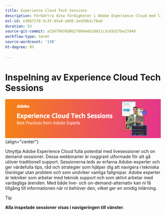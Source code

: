 ```yaml
---
title: Experience Cloud Tech Sessions
description: Förbättra dina färdigheter i Adobe Experience Cloud med live- och on-demand-tekniksessioner som leds av experter från Adobe. Få användbara tips och strategier när som helst för en smidig inlärningsupplevelse.
exl-id: e368f1f8-5c3f-45a4-a9d5-2ed39b1c78ad
duration: 53
source-git-commit: a336f9d76d0b270694eb2d911c3c65d1fbe27d40
workflow-type: tm+mt
source-wordcount: '138'
ht-degree: 0%

---
```


# Inspelning av Experience Cloud Tech Sessions


![Experience Cloud Tech Sessions](./assets/tech-sessions-banner.png){align="center"}

Utnyttja Adobe Experience Cloud fulla potential med livesessioner och on demand-sessioner. Dessa webbinarier är noggrant utformade för att gå utöver traditionell support. Sessionerna leds av erfarna Adobe-experter och ger värdefulla tips, råd och strategier som hjälper dig att navigera i tekniska lösningar utan problem och som undviker vanliga fallgropar. Adobe experter är tekniker som arbetar med teknisk support och som aktivt arbetar med vardagliga ärenden. Med både live- och on-demand-alternativ kan ni få tillgång till informationen när ni behöver den, vilket ger en smidig inlärning.

>[!TIP]
>
>**Alla inspelade sessioner visas i navigeringen till vänster**.

<!--

## Featured

<table>
  <tr>
   <td>
      <a href="2022/cross-channel.md">
      <img alt="Level up Your Cross-channel Marketing with Adobe [!DNL Campaign Classic]" src="assets/cross-channel.png"/>
      </a>
      <div>
         <a href="./2022/cross-channel.md"><strong>Level up Your Cross-channel Marketing with Adobe [!DNL Campaign Classic]</strong></a>
         <br/>
      </div>
   </td>
   <td>
      <a href="2022/integrations.md">
      <img alt="Adobe [!DNL Campaign] integrations with a marketing ecosystem" src="assets/integrations.png"/>
      </a>
      <div>
         <a href="./2022/integrations.md"><strong>Adobe [!DNL Campaign] integrations with a marketing ecosystem</strong></a>
         <br/>
      </div>
   </td>
   <td>
      <a href="2022/tips.md">
      <img alt="Time saving tips from a pro" src="./assets/tips.png"/>
      </a>
      <div>
         <a href="2022/tips.md"><strong>Time saving tips from a pro</strong></a>
         <br/>
      </div>
   </td>
</table>

-->
